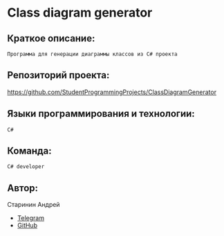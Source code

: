 # Class diagram generator

## Краткое описание:
`
Программа для генерации диаграммы классов из C# проекта
`
## Репозиторий проекта:
https://github.com/StudentProgrammingProjects/ClassDiagramGenerator

## Языки программирования и технологии:
`
C#
`
## Команда:
`
C# developer
`
## Автор:
Старинин Андрей
- [Telegram](https://t.me/anst_foto)
- [GitHub](https://github.com/anst-foto)
